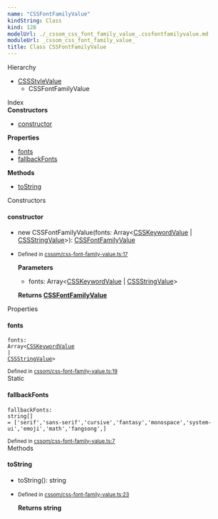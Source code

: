```yaml
---
name: "CSSFontFamilyValue"
kindString: Class
kind: 128
modelUrl: ./_cssom_css_font_family_value_.cssfontfamilyvalue.md
moduleUrl: _cssom_css_font_family_value_
title: Class CSSFontFamilyValue
---
```



<section class="pt-2 tsd-panel tsd-hierarchy">
<div class="lead">Hierarchy</div>
<ul class="pl-3 tsd-hierarchy list-style-initial">
<li>
<a href="../_cssom_css_style_value_.cssstylevalue/" class="tsd-signature-type">CSSStyleValue</a>
<ul class="pl-3 tsd-hierarchy list-style-initial">
<li>
<span class="target">CSSFontFamilyValue</span>

</li>
</ul>
</li>
</ul>

</section>





<section >
<div class="lead pb-2">Index</div>
<section class="tsd-panel tsd-index-panel">
<div class="tsd-index-content">
<section class="tsd-index-section ">
<strong>Constructors</strong>
<ul>
<li class="tsd-kind-constructor tsd-parent-kind-class"><a href="../_cssom_css_font_family_value_.cssfontfamilyvalue/#constructor" class="tsd-kind-icon">constructor</a></li>
</ul>
</section>
<section class="tsd-index-section ">
<strong>Properties</strong>
<ul>
<li class="tsd-kind-property tsd-parent-kind-class"><a href="../_cssom_css_font_family_value_.cssfontfamilyvalue/#fonts" class="tsd-kind-icon">fonts</a></li>
<li class="tsd-kind-property tsd-parent-kind-class tsd-is-static"><a href="../_cssom_css_font_family_value_.cssfontfamilyvalue/#fallbackfonts" class="tsd-kind-icon">fallback<wbr>Fonts</a></li>
</ul>
</section>
<section class="tsd-index-section ">
<strong>Methods</strong>
<ul>
<li class="tsd-kind-method tsd-parent-kind-class"><a href="../_cssom_css_font_family_value_.cssfontfamilyvalue/#tostring" class="tsd-kind-icon">to<wbr>String</a></li>
</ul>
</section>
</div>
</section>
</section>
<section>
<div class="lead">Constructors</div>
<section class="pb-4 pt-2 tsd-kind-constructor tsd-parent-kind-class">
<div class="d-flex flex-row">

<h4 id="constructor">constructor</h4>
</div>

<ul class="tsd-signatures tsd-kind-constructor tsd-parent-kind-class">
<li class="tsd-signature tsd-kind-icon">new CSSFont<wbr>Family<wbr>Value<span class="tsd-signature-symbol">(</span>fonts<span class="tsd-signature-symbol">: </span><span class="tsd-signature-type">Array</span><span class="tsd-signature-symbol">&lt;</span><a href="../_cssom_css_keyword_value_.csskeywordvalue/" class="tsd-signature-type">CSSKeywordValue</a><span class="tsd-signature-symbol"> | </span><a href="../_cssom_css_string_value_.cssstringvalue/" class="tsd-signature-type">CSSStringValue</a><span class="tsd-signature-symbol">&gt;</span><span class="tsd-signature-symbol">)</span><span class="tsd-signature-symbol">: </span><a href="../_cssom_css_font_family_value_.cssfontfamilyvalue/" class="tsd-signature-type">CSSFontFamilyValue</a></li>
</ul>

<ul class="tsd-descriptions">
<li class="tsd-description">
<aside class="tsd-sources pb-2">
<div class="d-flex flex-column">
<small class="text-muted">Defined in <a href="https://github.com/umbopepato/visua/blob/b2262eb/src/cssom/css-font-family-value.ts#L17">cssom/css-font-family-value.ts:17</a></small>
</div>
</aside>


<strong>Parameters</strong>
<ul class="pl-3 pb-2 list-style-initial">
<li>
<div class="h6 mb-0">fonts: <span class="tsd-signature-type">Array</span><span class="tsd-signature-symbol">&lt;</span><a href="../_cssom_css_keyword_value_.csskeywordvalue/" class="tsd-signature-type">CSSKeywordValue</a><span class="tsd-signature-symbol"> | </span><a href="../_cssom_css_string_value_.cssstringvalue/" class="tsd-signature-type">CSSStringValue</a><span class="tsd-signature-symbol">&gt;</span></div>


</li>
</ul>

<strong>Returns <a href="../_cssom_css_font_family_value_.cssfontfamilyvalue/" class="tsd-signature-type">CSSFontFamilyValue</a></strong>


</li>
</ul>

</section>
</section>
<section>
<div class="lead">Properties</div>
<section class="pb-4 pt-2 tsd-kind-property tsd-parent-kind-class">
<div class="d-flex flex-row">

<h4 id="fonts">fonts</h4>
</div>

<code class="tsd-signature tsd-kind-icon">fonts<span class="tsd-signature-symbol">:</span> <span class="tsd-signature-type">Array</span><span class="tsd-signature-symbol">&lt;</span><a href="../_cssom_css_keyword_value_.csskeywordvalue/" class="tsd-signature-type">CSSKeywordValue</a><span class="tsd-signature-symbol"> | </span><a href="../_cssom_css_string_value_.cssstringvalue/" class="tsd-signature-type">CSSStringValue</a><span class="tsd-signature-symbol">&gt;</span></code>

<aside class="tsd-sources pb-2">
<div class="d-flex flex-column">
<small class="text-muted">Defined in <a href="https://github.com/umbopepato/visua/blob/b2262eb/src/cssom/css-font-family-value.ts#L19">cssom/css-font-family-value.ts:19</a></small>
</div>
</aside>




</section>
<section class="pb-4 pt-2 tsd-kind-property tsd-parent-kind-class tsd-is-static">
<div class="d-flex flex-row">
<div class="h4 pr-1"><span class="badge badge-primary">Static</span></div>
<h4 id="fallbackfonts">fallback<wbr>Fonts</h4>
</div>

<code class="tsd-signature tsd-kind-icon">fallback<wbr>Fonts<span class="tsd-signature-symbol">:</span> <span class="tsd-signature-type">string</span><span class="tsd-signature-symbol">[]</span><span class="tsd-signature-symbol"> =&nbsp;[&#x27;serif&#x27;,&#x27;sans-serif&#x27;,&#x27;cursive&#x27;,&#x27;fantasy&#x27;,&#x27;monospace&#x27;,&#x27;system-ui&#x27;,&#x27;emoji&#x27;,&#x27;math&#x27;,&#x27;fangsong&#x27;,]</span></code>

<aside class="tsd-sources pb-2">
<div class="d-flex flex-column">
<small class="text-muted">Defined in <a href="https://github.com/umbopepato/visua/blob/b2262eb/src/cssom/css-font-family-value.ts#L7">cssom/css-font-family-value.ts:7</a></small>
</div>
</aside>




</section>
</section>
<section>
<div class="lead">Methods</div>
<section class="pb-4 pt-2 tsd-kind-method tsd-parent-kind-class">
<div class="d-flex flex-row">

<h4 id="tostring">to<wbr>String</h4>
</div>

<ul class="tsd-signatures tsd-kind-method tsd-parent-kind-class">
<li class="tsd-signature tsd-kind-icon">to<wbr>String<span class="tsd-signature-symbol">(</span><span class="tsd-signature-symbol">)</span><span class="tsd-signature-symbol">: </span><span class="tsd-signature-type">string</span></li>
</ul>

<ul class="tsd-descriptions">
<li class="tsd-description">
<aside class="tsd-sources pb-2">
<div class="d-flex flex-column">
<small class="text-muted">Defined in <a href="https://github.com/umbopepato/visua/blob/b2262eb/src/cssom/css-font-family-value.ts#L23">cssom/css-font-family-value.ts:23</a></small>
</div>
</aside>



<strong>Returns <span class="tsd-signature-type">string</span></strong>


</li>
</ul>

</section>
</section>
